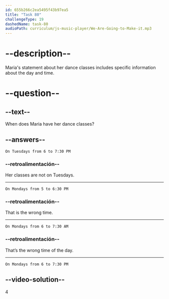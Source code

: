 ```yaml
---
id: 655b266c2ea5495f43b97ea5
title: "Task 80"
challengeType: 19
dashedName: task-80
audioPath: curriculum/js-music-player/We-Are-Going-to-Make-it.mp3
---
```


<!--
AUDIO REFERENCE: 
Maria: Hi Brian. Well, yeah! I like doing entertaining things in the evening, so I go out a lot. On Mondays, I have dance classes from 6 to 7:30 PM. I love dancing.
-->

# --description--

Maria's statement about her dance classes includes specific information about the day and time.

# --question--

## --text--

When does Maria have her dance classes?

## --answers--

`On Tuesdays from 6 to 7:30 PM`

### --retroalimentación--

Her classes are not on Tuesdays.

---

`On Mondays from 5 to 6:30 PM`

### --retroalimentación--

That is the wrong time.

---

`On Mondays from 6 to 7:30 AM`

### --retroalimentación--

That’s the wrong time of the day.

---

`On Mondays from 6 to 7:30 PM`

## --video-solution--

4
